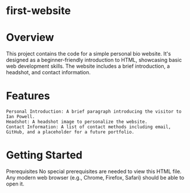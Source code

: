 # first-website
# Overview
This project contains the code for a simple personal bio website. It's designed as a beginner-friendly introduction to HTML, showcasing basic web development skills. The website includes a brief introduction, a headshot, and contact information.

# Features
    Personal Introduction: A brief paragraph introducing the visitor to Ian Powell.
    Headshot: A headshot image to personalize the website.
    Contact Information: A list of contact methods including email, GitHub, and a placeholder for a future portfolio.

# Getting Started
Prerequisites
No special prerequisites are needed to view this HTML file. Any modern web browser (e.g., Chrome, Firefox, Safari) should be able to open it.